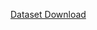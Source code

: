 [Dataset Download](https://drive.google.com/file/d/1CuMuKmBo89M5g8yHXmRtWQsNbd1GEBB2/view?usp=drive_link)
